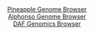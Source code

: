 <div id="Pineapple_Genome_Browser" align="center">
  <a href="https://igv.org/app/?sessionURL=blob:zZJta9swFIX_i6BlA8eW7dqODWEkbbq8dClr5mZJKUaWZUetLLmSkrQJ.e9Tw8a.rNB82BhIIF0k3XOOnh1YE6mo4CABnu0GtusCC6il2ExR3TAyQTVRICkRU8QCkpREEo4JSHagREqj9ObK3Fxq3ajEcahuWjXilbCVb6MabQVHG2VjUTvngjGUC4m0kMrpSbQWDq3WrQ3JUdPYprdvB06BNHIQa5aCK.E0hFfZxryX_SplFeGiJlm9YpoeBGRGj9FY2CX61J1NuxgTpcbkZVh0uuNh99bvp4vP4fkivR7M0nB2OqUVR3olSaeq6YnXQ2Zezwcj3u2ff7sdcxHMH3Hj5.LEvzjtPzdUEtVxI7ftB7Dttk04lBfk.X_ybQY90nsPR1_TwZx_IWkVYvY4HV31.tvvF1s0fMP33gJM4JVhAeCljBIXWj4MrcALW69Lt21BGJt0pKAgubu3gJYIP5rjdzugXxpDDFDkaXWAxwJCFkSCpBVDGLlx7AVn0RmMY3dv7cBKsr8X7WV6E0fQ63pemJWUaYNzkSneKBtxbq9xaVfbI7OMJ708D9uL.WhW9IN4cOJdThbMYJU.VKiGb3Jk2h..0Jh9j6p_Qt57hNg6PxY3BR.mZ9MnFabhBkdyMQmuR8OBFmpQ_TGeV5COi6YUskbanDcVs_1J3BpJirg2hTVVNKeM6peZSVFsQOJ6vgEXYMGEIRHIKv8ALWi5Afz4G1B_f7__AQ--">Pineapple Genome Browser</a>
</div>
<div id="Alphonso_Genome_Browser" align="center">
  <a href="https://igv.org/app/?sessionURL=blob:zZNdb9owGIX_i6VWmxQSJyHQREJTSgujULoWUvqhKjKJk3h17GA7oQXx3.eiTbtZpXKxaZIv7Fe233OOH29Bg4UknIEAOKbtmbYNDCALvp6hsqJ4ikosQZAhKrEBBM6wwCzBINiCDEmFopuJPlkoVcnAsoiqWiViOTela6ISbThDa2kmvLT6nFK05AIpLqR1KlDDLZI3rTVeoqoydW_X9KwUKWQhWhWcSW5VmOXxWt8X_yrFOWa8xHFZU0X2AmKtR2tMzQx9CRezMEmwlGP8Okp74XgU3rrn0cOw03.Irr4uos7ieEZyhlQtcO96spGDOu3PJ4PLeiTdmyPndHbkDMTdy3zVz4_cs.Pzl4oILHt21z5xPeh7b.EQluKX_8m3HuRA77ft59ApHkh7epnZ01I7z_2z0FHiubT_7NwBOwNQntSaBpAUohvY0HBhx_CcTuttap8YEPo6H8EJCB6fDKAESp719sctUK.VZgZIvKr3.BiAixQLELR8CLu27zteu9uGvm_vjC2oBf174Q6iG78LndBxOnFGqNJAp7FklTQRY2aTZGa.OTDN8X23Kmb304hfnM7dolEzlJeT1XBzAd_J0gC69f4BtdGPKPon3H1EiKmWh8IWfRNteb_RXyu5Q5SOrueX6vvVPB.uhmf83YAOCyfjokRK79cVvfzJW4MEQUzpQkMkWRJK1OtC58jXILAdV2MLEk655hCIfPkJGtCwPfj5N57u7mn3Aw--">Alphonso Genome Browser</a>
</div>


<div id="DAF_Genomics_Browser" align="center">
  <a href="https://igv.org/app/?sessionURL=blob:tZFra9swFIb_i6D95Jt8i20Iw.2S3palJPPCUkrQ5OPY1JIcSW7ahfz3Ca9jsFHGoANJSJzL..o8B_QIUjWCowz5Do4cjJGFVC32S8K6Fj4SBgplFWkVWEhCBRI4BZQdUEWUJsXig6mste5U5rolqewtcMEaqhwVOKSzleh1DSbV9h3CyDfByV45VDCTrIlL2q4WXAmXUApK2Z7bAd9u9sQcP2OboSVsWN_qZlDdGBPGWOlUxLhteAlPfzHyH5TNat7lq2U.1N_A81U5zm.u8s_BpFhfxOfrYn65KuLV6bLZcqJ7CePrx7PwVl5vp8lMXcT7eRec.Gdi96Vht.3DSfD.dPLUNRLUGI9wEkRe4ofoaKFW0N5AQLSWOMOhNfITyw9D..UaRLGZghQNyu7uLaQloQ8m_e6A9HNnUCEFu36gZiEhS5Aos1PPG.E09aNwFHppio_WAfWyfWOW02KRjjw_9_3Y.UqY0a.adhigEfoz.FYgf.ts9r.CKnc4meF1sJvQuTqfruBTGV1Kzuhi9gomC736rUpIRrQJ_Xi.QCGtUWPA9S8qwfH..B0-">DAF Genomics Browser</a>
</div>
